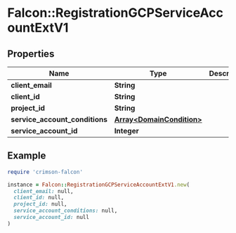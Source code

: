# Falcon::RegistrationGCPServiceAccountExtV1

## Properties

| Name | Type | Description | Notes |
| ---- | ---- | ----------- | ----- |
| **client_email** | **String** |  | [optional] |
| **client_id** | **String** |  | [optional] |
| **project_id** | **String** |  | [optional] |
| **service_account_conditions** | [**Array&lt;DomainCondition&gt;**](DomainCondition.md) |  | [optional] |
| **service_account_id** | **Integer** |  | [optional] |

## Example

```ruby
require 'crimson-falcon'

instance = Falcon::RegistrationGCPServiceAccountExtV1.new(
  client_email: null,
  client_id: null,
  project_id: null,
  service_account_conditions: null,
  service_account_id: null
)
```

